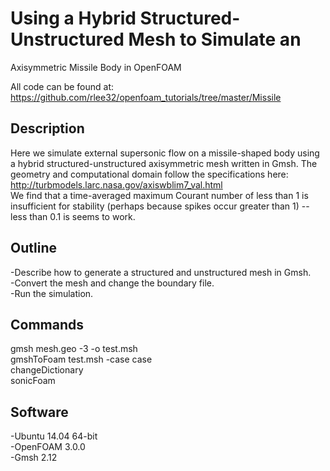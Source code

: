 # Using a Hybrid Structured-Unstructured Mesh to Simulate an 
  Axisymmetric Missile Body in OpenFOAM  

All code can be found at:  
https://github.com/rlee32/openfoam_tutorials/tree/master/Missile 

## Description  
Here we simulate external supersonic flow on a missile-shaped body 
using a hybrid structured-unstructured axisymmetric mesh written in Gmsh. 
The geometry and computational domain follow the specifications here: 
http://turbmodels.larc.nasa.gov/axiswblim7_val.html  
We find that a time-averaged maximum Courant number of less than 1 is 
insufficient for stability (perhaps because spikes occur greater than 1) -- 
less than 0.1 is seems to work.  

## Outline  
-Describe how to generate a structured and unstructured mesh in Gmsh.  
-Convert the mesh and change the boundary file.  
-Run the simulation.  

## Commands
gmsh mesh.geo -3 -o test.msh  
gmshToFoam test.msh -case case  
changeDictionary  
sonicFoam  

## Software
-Ubuntu 14.04 64-bit  
-OpenFOAM 3.0.0  
-Gmsh 2.12  